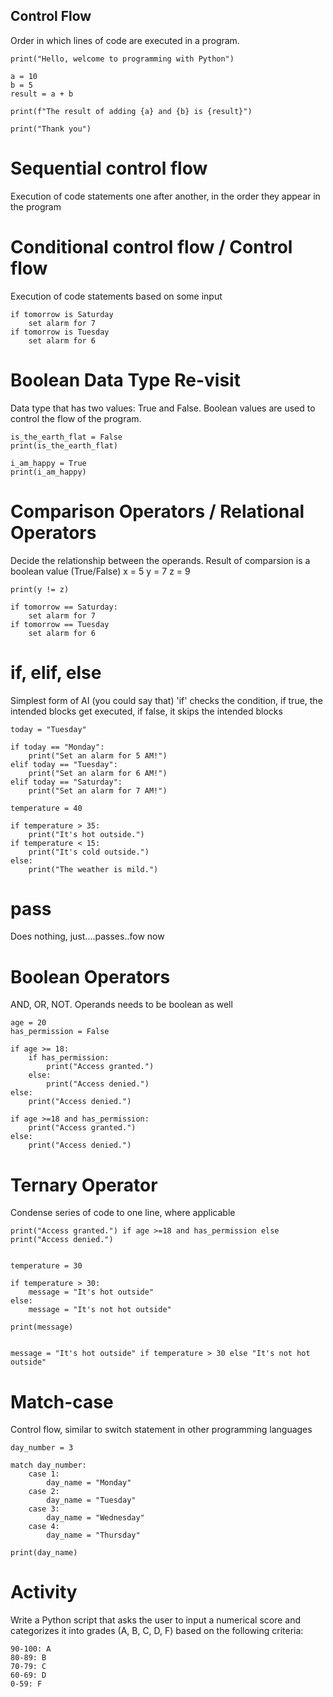 ## Control Flow
Order in which lines of code are executed in a program.

    print("Hello, welcome to programming with Python")

    a = 10
    b = 5
    result = a + b

    print(f"The result of adding {a} and {b} is {result}")

    print("Thank you")
    
# Sequential control flow
Execution of code statements one after another, in the order they appear in the program

# Conditional control flow / Control flow
Execution of code statements based on some input

    if tomorrow is Saturday
        set alarm for 7
    if tomorrow is Tuesday
        set alarm for 6

# Boolean Data Type Re-visit
Data type that has two values: True and False. Boolean values are used to control the flow of the program.

    is_the_earth_flat = False
    print(is_the_earth_flat)

    i_am_happy = True
    print(i_am_happy)

# Comparison Operators / Relational Operators
Decide the relationship between the operands. Result of comparsion is a boolean value (True/False)
    x = 5
    y = 7
    z = 9

    print(y != z)

    if tomorrow == Saturday:
        set alarm for 7
    if tomorrow == Tuesday
        set alarm for 6

# if, elif, else
Simplest form of AI (you could say that)
'if' checks the condition, if true, the intended blocks get executed, if false, it skips the intended blocks

    today = "Tuesday"

    if today == "Monday":
        print("Set an alarm for 5 AM!")
    elif today == "Tuesday":
        print("Set an alarm for 6 AM!")
    elif today == "Saturday":
        print("Set an alarm for 7 AM!")    

    temperature = 40

    if temperature > 35:
        print("It's hot outside.")
    if temperature < 15:
        print("It's cold outside.")
    else:
        print("The weather is mild.")

# pass
Does nothing, just....passes..fow now

# Boolean Operators
AND, OR, NOT. Operands needs to be boolean as well

    age = 20
    has_permission = False

    if age >= 18:
        if has_permission:
            print("Access granted.")
        else:
            print("Access denied.")
    else:
        print("Access denied.")

    if age >=18 and has_permission:
        print("Access granted.")
    else:
        print("Access denied.")

# Ternary Operator
Condense series of code to one line, where applicable

    print("Access granted.") if age >=18 and has_permission else print("Access denied.")


    temperature = 30

    if temperature > 30:
        message = "It's hot outside"
    else:
        message = "It's not hot outside"

    print(message)


    message = "It's hot outside" if temperature > 30 else "It's not hot outside"

# Match-case
Control flow, similar to switch statement in other programming languages

    day_number = 3

    match day_number:
        case 1:
            day_name = "Monday"
        case 2:
            day_name = "Tuesday"
        case 3:
            day_name = "Wednesday"
        case 4:
            day_name = "Thursday"

    print(day_name)

# Activity
Write a Python script that asks the user to input a numerical score and categorizes it into grades (A, B, C, D, F) based on the following criteria:

    90-100: A
    80-89: B
    70-79: C
    60-69: D
    0-59: F